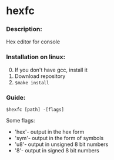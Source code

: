 # hexfc

### Description:
Hex editor for console

### Installation on linux:
0. If you don't have gcc, install it
1. Download repository
2. `$make install`

### Guide:
`$hexfc [path] -[flags]`

Some flags:
  - 'hex'- output in the hex form
  - 'sym'- output in the form of symbols
  - 'u8'- output in unsigned 8 bit numbers
  - '8'- output in signed 8 bit numbers
